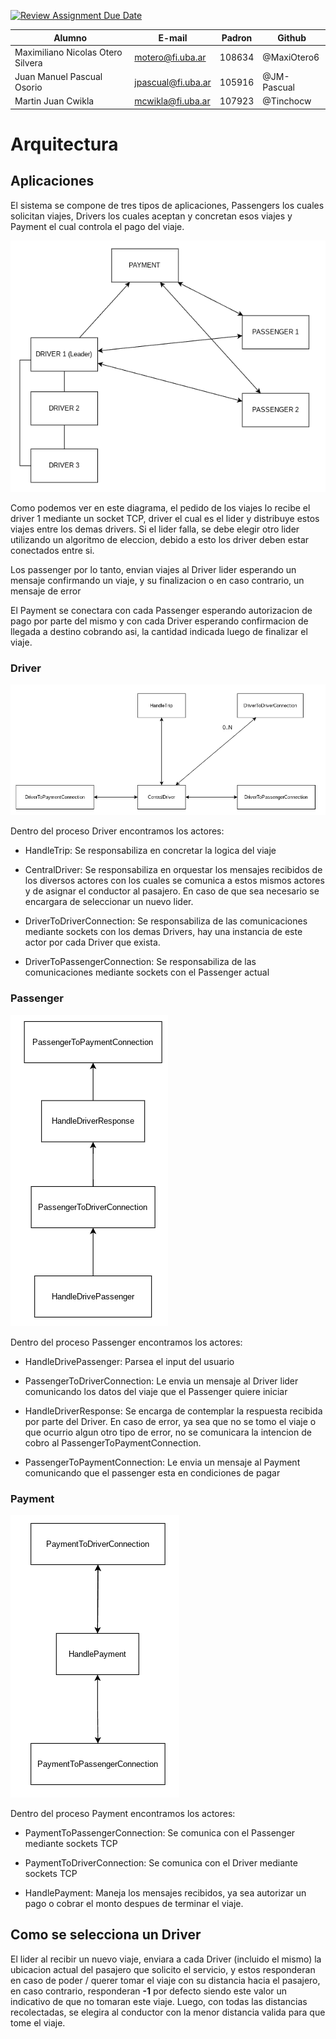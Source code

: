 [![Review Assignment Due Date](https://classroom.github.com/assets/deadline-readme-button-22041afd0340ce965d47ae6ef1cefeee28c7c493a6346c4f15d667ab976d596c.svg)](https://classroom.github.com/a/GAOi0Fq-)

| Alumno                            | E-mail             | Padron | Github      |
| --------------------------------- | ------------------ | ------ | ----------- |
| Maximiliano Nicolas Otero Silvera | motero@fi.uba.ar   | 108634 | @MaxiOtero6 |
| Juan Manuel Pascual Osorio        | jpascual@fi.uba.ar | 105916 | @JM-Pascual |
| Martin Juan Cwikla                | mcwikla@fi.uba.ar  | 107923 | @Tinchocw   |

# Arquitectura

## Aplicaciones

El sistema se compone de tres tipos de aplicaciones, Passengers los cuales solicitan viajes, Drivers los cuales aceptan y concretan esos viajes y Payment el cual controla el pago del viaje.

![arquitectura](assets/arq_actores.png)

Como podemos ver en este diagrama, el pedido de los viajes lo recibe el driver 1 mediante un socket TCP, driver el cual es el lider y distribuye estos viajes entre los demas drivers. Si el lider falla, se debe elegir otro lider utilizando un algoritmo de eleccion, debido a esto los driver deben estar conectados entre si.

Los passenger por lo tanto, envian viajes al Driver lider esperando un mensaje confirmando un viaje, y su finalizacion o en caso contrario, un mensaje de error

El Payment se conectara con cada Passenger esperando autorizacion de pago por parte del mismo y con cada Driver esperando confirmacion de llegada a destino cobrando asi, la cantidad indicada luego de finalizar el viaje.

### Driver

![driver](assets/ei_driver.png)

Dentro del proceso Driver encontramos los actores:

-   HandleTrip: Se responsabiliza en concretar la logica del viaje

-   CentralDriver: Se responsabiliza en orquestar los mensajes recibidos de los diversos actores con los cuales se comunica a estos mismos actores y de asignar el conductor al pasajero. En caso de que sea necesario se encargara de seleccionar un nuevo lider.

-   DriverToDriverConnection: Se responsabiliza de las comunicaciones mediante sockets con los demas Drivers, hay una instancia de este actor por cada Driver que exista.

-   DriverToPassengerConnection: Se responsabiliza de las comunicaciones mediante sockets con el Passenger actual

### Passenger

![passenger](assets/ei_passenger.png)

Dentro del proceso Passenger encontramos los actores:

-   HandleDrivePassenger: Parsea el input del usuario

-   PassengerToDriverConnection: Le envia un mensaje al Driver lider comunicando los datos del viaje que el Passenger quiere iniciar

-   HandleDriverResponse: Se encarga de contemplar la respuesta recibida por parte del Driver. En caso de error, ya sea que no se tomo el viaje o que ocurrio algun otro tipo de error, no se comunicara la intencion de cobro al PassengerToPaymentConnection.

-   PassengerToPaymentConnection: Le envia un mensaje al Payment comunicando que el passenger esta en condiciones de pagar

### Payment

![payment](assets/ei_payment.png)

Dentro del proceso Payment encontramos los actores:

-   PaymentToPassengerConnection: Se comunica con el Passenger mediante sockets TCP

-   PaymentToDriverConnection: Se comunica con el Driver mediante sockets TCP

-   HandlePayment: Maneja los mensajes recibidos, ya sea autorizar un pago o cobrar el monto despues de terminar el viaje.

## Como se selecciona un Driver

El lider al recibir un nuevo viaje, enviara a cada Driver (incluido el mismo) la ubicacion actual del pasajero que solicito el servicio, y estos responderan en caso de poder / querer tomar el viaje con su distancia hacia el pasajero, en caso contrario, responderan **-1** por defecto siendo este valor un indicativo de que no tomaran este viaje. Luego, con todas las distancias recolectadas, se elegira al conductor con la menor distancia valida para que tome el viaje.
